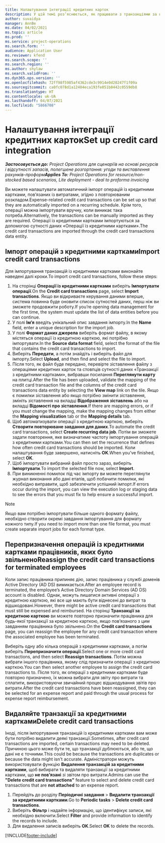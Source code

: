 ```yaml
---
title: Налаштування інтеграції кредитних карток
description: У цій темі роз’яснюється, як працювати з транзакціями за кредитними картками, пов’язаними з витратами.
author: suvaidya
manager: AnnBe
ms.date: 04/02/2021
ms.topic: article
ms.prod: ''
ms.service: project-operations
ms.search.form: ''
audience: Application User
ms.reviewer: kfend
ms.search.scope: ''
ms.search.region: ''
ms.author: shylaw
ms.search.validFrom: ''
ms.dyn365.ops.version: ''
ms.openlocfilehash: 72ff98f5985af4362cde3c9914e0d20247f1f09a
ms.sourcegitcommit: ca0fc078d1a12484eca193fe051b8442c0559db8
ms.translationtype: HT
ms.contentlocale: uk-UA
ms.lasthandoff: 04/07/2021
ms.locfileid: "5866708"
---
```

# <a name="set-up-credit-card-integration"></a><span data-ttu-id="2c771-103">Налаштування інтеграції кредитних карток</span><span class="sxs-lookup"><span data-stu-id="2c771-103">Set up credit card integration</span></span>

<span data-ttu-id="2c771-104">_**Застосовується до:** Project Operations для сценаріїв на основі ресурсів і відсутності запасів, полегшене розгортання: угоди та виставлення рахунків-проформ_</span><span class="sxs-lookup"><span data-stu-id="2c771-104">_**Applies To:** Project Operations for resource/non-stocked based scenarios, Lite deployment - deal to proforma invoicing_</span></span>

<span data-ttu-id="2c771-105">Ви можете налаштувати автоматичний імпорт операцій із кредитними картками, пов’язаних із витратами, згідно з повторюваним розкладом.</span><span class="sxs-lookup"><span data-stu-id="2c771-105">Expense-related credit card transactions can be set up so that they are automatically imported on a recurring schedule.</span></span> <span data-ttu-id="2c771-106">Крім того, операції можна імпортувати вручну, коли виникає така потреба.</span><span class="sxs-lookup"><span data-stu-id="2c771-106">Alternatively, the transactions can be manually imported as they are required.</span></span> <span data-ttu-id="2c771-107">Операції із кредитними картками імпортуються за допомогою сутності даних «Операції із кредитними картками».</span><span class="sxs-lookup"><span data-stu-id="2c771-107">The credit card transactions are imported through the credit card transactions data entity.</span></span>

## <a name="import-credit-card-transactions"></a><span data-ttu-id="2c771-108">Імпорт операцій з кредитними картками</span><span class="sxs-lookup"><span data-stu-id="2c771-108">Import credit card transactions</span></span>

<span data-ttu-id="2c771-109">Для імпортування транзакцій із кредитними картками виконайте наведені далі кроки.</span><span class="sxs-lookup"><span data-stu-id="2c771-109">To import credit card transactions, follow these steps:</span></span>

1. <span data-ttu-id="2c771-110">На сторінці **Операції із кредитними картками** виберіть **Імпортувати операції**.</span><span class="sxs-lookup"><span data-stu-id="2c771-110">On the **Credit card transactions** page, select **Import transactions**.</span></span> <span data-ttu-id="2c771-111">Якщо ви відкриваєте керування даними вперше, система повинна буде оновити список сутностей даних, перш ніж ви зможете продовжити роботу.</span><span class="sxs-lookup"><span data-stu-id="2c771-111">If you’re opening data management for the first time, the system must update the list of data entities before you can continue.</span></span>
2. <span data-ttu-id="2c771-112">У полі **Ім’я** введіть унікальний опис завдання імпорту.</span><span class="sxs-lookup"><span data-stu-id="2c771-112">In the **Name** field, enter a unique description for the import job.</span></span>
3. <span data-ttu-id="2c771-113">У полі **Формат даних джерела** виберіть формат файлу, в якому містяться операції із кредитною карткою, які потрібно імпортувати.</span><span class="sxs-lookup"><span data-stu-id="2c771-113">In the **Source data format** field, select the format of the file that contains the credit card transactions to import.</span></span>
4. <span data-ttu-id="2c771-114">Виберіть **Передати**, а потім знайдіть і виберіть файл для імпорту.</span><span class="sxs-lookup"><span data-stu-id="2c771-114">Select **Upload**, and then find and select the file to import.</span></span>
5. <span data-ttu-id="2c771-115">Після того, як файл буде передано, перевірте зіставлення файлу з операціями кредитних карток та стовпців сутності даних «Транзакції з кредитними картками», вибравши посилання **Переглянути карту** на плитці.</span><span class="sxs-lookup"><span data-stu-id="2c771-115">After the file has been uploaded, validate the mapping of the credit card transaction file and the columns of the credit card transactions data entity by selecting the **View map** link on the tile.</span></span> <span data-ttu-id="2c771-116">Якщо є помилки зіставлення або якщо потрібно змінити зіставлення, змініть зіставлення на вкладці **Відображення зіставлень** або на вкладці **Відомості про зіставлення**.</span><span class="sxs-lookup"><span data-stu-id="2c771-116">If there are mapping errors, or if you must change the mapping, make the mapping changes from either the **Mapping visualization** tab or the **Mapping details** tab.</span></span>
6. <span data-ttu-id="2c771-117">Щоб автоматизувати операції з кредитною карткою, виберіть **Створити повторюване завдання для даних**.</span><span class="sxs-lookup"><span data-stu-id="2c771-117">To automate the credit card transactions, select **Create recurring data job**.</span></span> <span data-ttu-id="2c771-118">Потім ви зможете задати повторення, яке визначатиме частоту імпортування операцій з кредитними картками.</span><span class="sxs-lookup"><span data-stu-id="2c771-118">You can then set the recurrence that defines how often credit card transactions should be imported.</span></span> <span data-ttu-id="2c771-119">Коли налаштування буде завершено, натисніть **OK**.</span><span class="sxs-lookup"><span data-stu-id="2c771-119">When you’ve finished, select **OK**.</span></span>
7. <span data-ttu-id="2c771-120">Щоб імпортувати вибраний файл просто зараз, виберіть **Імпортувати**.</span><span class="sxs-lookup"><span data-stu-id="2c771-120">To import the selected file now, select **Import**.</span></span>
8. <span data-ttu-id="2c771-121">При виникненні помилок під час імпорту ви можете переглянути журнал виконання або дані етапів, щоб побачити помилки, які необхідно виправити, щоб забезпечити успішний імпорт.</span><span class="sxs-lookup"><span data-stu-id="2c771-121">If errors occur during the import, you can view the execution log or staging data to see the errors that you must fix to help ensure a successful import.</span></span>

> [!NOTE]
> <span data-ttu-id="2c771-122">Якщо вам потрібно імпортувати більше одного формату файлу, необхідно створити окремі завдання імпортування для формату кожного типу.</span><span class="sxs-lookup"><span data-stu-id="2c771-122">If you need to import more than one file format, you must create separate import jobs for each format type.</span></span>

## <a name="reassign-the-credit-card-transactions-for-terminated-employees"></a><span data-ttu-id="2c771-123">Перепризначення операцій із кредитними картками працівників, яких було звільнено</span><span class="sxs-lookup"><span data-stu-id="2c771-123">Reassign the credit card transactions for terminated employees</span></span>

<span data-ttu-id="2c771-124">Коли запис працівника припиняє дію, запис працівника у службі доменів Active Directory (AD DS) вимикається.</span><span class="sxs-lookup"><span data-stu-id="2c771-124">After an employee record is terminated, the employee’s Active Directory Domain Services (AD DS) account is disabled.</span></span> <span data-ttu-id="2c771-125">Однак, можуть лишатися активні операції з кредитною карткою, які все ще мають бути віднесені до витрат та відшкодовані.</span><span class="sxs-lookup"><span data-stu-id="2c771-125">However, there might be active credit card transactions that must still be expensed and reimbursed.</span></span> <span data-ttu-id="2c771-126">На сторінці **Транзакції за кредитною карткою** ви можете повторно призначити працівника для будь-якої транзакції за кредитною карткою, якщо пов’язаного з цим завданням працівника було звільнено.</span><span class="sxs-lookup"><span data-stu-id="2c771-126">On the **Credit card transactions** page, you can reassign the employee for any credit card transaction where the associated employee has been terminated.</span></span>

<span data-ttu-id="2c771-127">Виберіть одну або кілька операцій з кредитними картками, а потім виберіть **Перепризначити операції**.</span><span class="sxs-lookup"><span data-stu-id="2c771-127">Select one or more credit card transactions, and then select **Reassign transactions**.</span></span> <span data-ttu-id="2c771-128">Потім можна вибрати іншого працівника, якому слід призначити операції з кредитною карткою.</span><span class="sxs-lookup"><span data-stu-id="2c771-128">You can then select another employee to assign the credit card transactions to.</span></span> <span data-ttu-id="2c771-129">Після того, як операції з кредитними картками буде повторно призначено, їх можна вибрати для звіту про витрати та сплатити, використовуючи звичайний процес відшкодування звітів про витрати.</span><span class="sxs-lookup"><span data-stu-id="2c771-129">After the credit card transactions have been reassigned, they can be selected for an expense report and paid through the usual process for expense report reimbursement.</span></span>

## <a name="delete-credit-card-transactions"></a><span data-ttu-id="2c771-130">Видаляйте транзакції за кредитними картками</span><span class="sxs-lookup"><span data-stu-id="2c771-130">Delete credit card transactions</span></span> 

<span data-ttu-id="2c771-131">Іноді, після імпортування транзакцій із кредитними картками вам може бути потрібно видалити деякі транзакції.</span><span class="sxs-lookup"><span data-stu-id="2c771-131">Sometimes, after credit card transactions are imported, certain transactions may need to be deleted.</span></span> <span data-ttu-id="2c771-132">Причиною цього може бути те, що транзакції дублюються, або те, що дані не є точними.</span><span class="sxs-lookup"><span data-stu-id="2c771-132">This could be because the transactions are duplicates or because the data might isn't accurate.</span></span> <span data-ttu-id="2c771-133">Адміністратори можуть використовувати функцію **Видалення транзакцій за кредитними картками**, щоб вибирати та видаляти транзакції за кредитними картками, що **не пов’язані** зі звітом про витрати.</span><span class="sxs-lookup"><span data-stu-id="2c771-133">Admins can use the **"Delete credit card transactions"** feature to select and delete credit card transactions that are **not attached** to an expense report.</span></span> 

1. <span data-ttu-id="2c771-134">Перейдіть до розділу **Періодичні завдання** > **Видалити транзакції за кредитними картками**.</span><span class="sxs-lookup"><span data-stu-id="2c771-134">Go to **Periodic tasks** > **Delete credit card transactions**.</span></span>
2. <span data-ttu-id="2c771-135">Виберіть **Фільтр** і надайте інформацію, що ідентифікує записи, які необхідно включити.</span><span class="sxs-lookup"><span data-stu-id="2c771-135">Select **Filter** and provide information to identify the records to include.</span></span>
3. <span data-ttu-id="2c771-136">Для видалення записів виберіть **OK**.</span><span class="sxs-lookup"><span data-stu-id="2c771-136">Select **OK** to delete the records.</span></span> 

[!INCLUDE[footer-include](../includes/footer-banner.md)]
